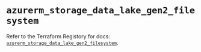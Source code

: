 # `azurerm_storage_data_lake_gen2_filesystem`

Refer to the Terraform Registory for docs: [`azurerm_storage_data_lake_gen2_filesystem`](https://www.terraform.io/docs/providers/azurerm/r/storage_data_lake_gen2_filesystem).
